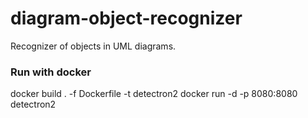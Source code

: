 diagram-object-recognizer
=====

Recognizer of objects in UML diagrams.


### Run with docker

docker build . -f Dockerfile -t detectron2
docker run -d -p 8080:8080 detectron2